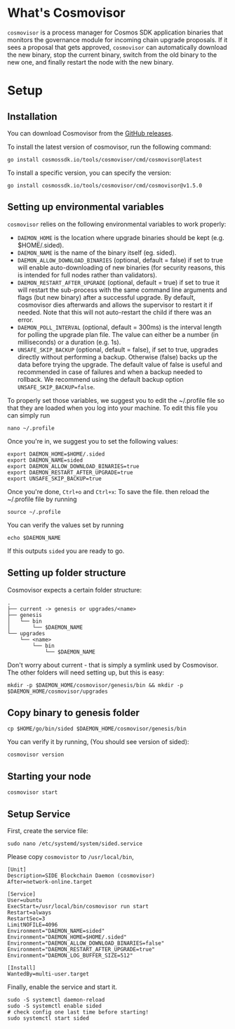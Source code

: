 # What's Cosmovisor

`cosmovisor` is a process manager for Cosmos SDK application binaries that monitors the governance module for incoming chain upgrade proposals. If it sees a proposal that gets approved, `cosmovisor` can automatically download the new binary, stop the current binary, switch from the old binary to the new one, and finally restart the node with the new binary.

# Setup
## Installation
You can download Cosmovisor from the [GitHub releases](https://github.com/cosmos/cosmos-sdk/releases/tag/cosmovisor%2Fv1.5.0).

To install the latest version of cosmovisor, run the following command:
```shell
go install cosmossdk.io/tools/cosmovisor/cmd/cosmovisor@latest
```
To install a specific version, you can specify the version:
```shell
go install cosmossdk.io/tools/cosmovisor/cmd/cosmovisor@v1.5.0
```

## Setting up environmental variables

`cosmovisor` relies on the following environmental variables to work properly:

 - `DAEMON_HOME` is the location where upgrade binaries should be kept (e.g. $HOME/.sided).
 - `DAEMON_NAME` is the name of the binary itself (eg. sided).
 - `DAEMON_ALLOW_DOWNLOAD_BINARIES` (optional, default = false) if set to true will enable auto-downloading of new binaries (for security reasons, this is intended for full nodes rather than validators).
 - `DAEMON_RESTART_AFTER_UPGRADE` (optional, default = true) if set to true it will restart the sub-process with the same command line arguments and flags (but new binary) after a successful upgrade. By default, cosmovisor dies afterwards and allows the supervisor to restart it if needed. Note that this will not auto-restart the child if there was an error.
 - `DAEMON_POLL_INTERVAL` (optional, default = 300ms) is the interval length for polling the upgrade plan file. The value can either be a number (in milliseconds) or a duration (e.g. 1s).
 - `UNSAFE_SKIP_BACKUP` (optional, default = false), if set to true, upgrades directly without performing a backup. Otherwise (false) backs up the data before trying the upgrade. The default value of false is useful and recommended in case of failures and when a backup needed to rollback. We recommend using the default backup option `UNSAFE_SKIP_BACKUP=false`.

To properly set those variables, we suggest you to edit the ~/.profile file so that they are loaded when you log into your machine. To edit this file you can simply run

```shell
nano ~/.profile
```

Once you're in, we suggest you to set the following values:

```shell
export DAEMON_HOME=$HOME/.sided
export DAEMON_NAME=sided
export DAEMON_ALLOW_DOWNLOAD_BINARIES=true
export DAEMON_RESTART_AFTER_UPGRADE=true
export UNSAFE_SKIP_BACKUP=true
```

Once you're done, `Ctrl+o` and `Ctrl+x`: To save the file. then reload the ~/.profile file by running

```shell
source ~/.profile
```
You can verify the values set by running

```shell
echo $DAEMON_NAME
```
If this outputs `sided` you are ready to go.

## Setting up folder structure

Cosmovisor expects a certain folder structure:
```shell
.
├── current -> genesis or upgrades/<name>
├── genesis
│   └── bin
│       └── $DAEMON_NAME
└── upgrades
    └── <name>
        └── bin
            └── $DAEMON_NAME
```
Don't worry about current - that is simply a symlink used by Cosmovisor. The other folders will need setting up, but this is easy:

```shell
mkdir -p $DAEMON_HOME/cosmovisor/genesis/bin && mkdir -p $DAEMON_HOME/cosmovisor/upgrades
```

## Copy binary to genesis folder
```shell
cp $HOME/go/bin/sided $DAEMON_HOME/cosmovisor/genesis/bin
```

You can verify it by running, (You should see version of sided):
```shell
cosmovisor version
```

## Starting your node
```shell
cosmovisor start
```

## Setup Service
First, create the service file:
```shell
sudo nano /etc/systemd/system/sided.service
```
Please copy `cosmovistor` to `/usr/local/bin`, 
```shell
[Unit]
Description=SIDE Blockchain Daemon (cosmovisor)
After=network-online.target

[Service]
User=ubuntu
ExecStart=/usr/local/bin/cosmovisor run start
Restart=always
RestartSec=3
LimitNOFILE=4096
Environment="DAEMON_NAME=sided"
Environment="DAEMON_HOME=$HOME/.sided"
Environment="DAEMON_ALLOW_DOWNLOAD_BINARIES=false"
Environment="DAEMON_RESTART_AFTER_UPGRADE=true"
Environment="DAEMON_LOG_BUFFER_SIZE=512"

[Install]
WantedBy=multi-user.target
```

Finally, enable the service and start it.
```shell
sudo -S systemctl daemon-reload
sudo -S systemctl enable sided
# check config one last time before starting!
sudo systemctl start sided
```